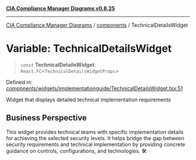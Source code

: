 [**CIA Compliance Manager Diagrams v0.8.25**](../../README.md)

***

[CIA Compliance Manager Diagrams](../../modules.md) / [components](../README.md) / TechnicalDetailsWidget

# Variable: TechnicalDetailsWidget

> `const` **TechnicalDetailsWidget**: `React.FC`\<`TechnicalDetailsWidgetProps`\>

Defined in: [components/widgets/implementationguide/TechnicalDetailsWidget.tsx:51](https://github.com/Hack23/cia-compliance-manager/blob/b7816746b3b7f5e02cb18303af9cc6696a8caef9/src/components/widgets/implementationguide/TechnicalDetailsWidget.tsx#L51)

Widget that displays detailed technical implementation requirements

## Business Perspective

This widget provides technical teams with specific implementation details
for achieving the selected security levels. It helps bridge the gap between
security requirements and technical implementation by providing concrete
guidance on controls, configurations, and technologies. 🛠️
